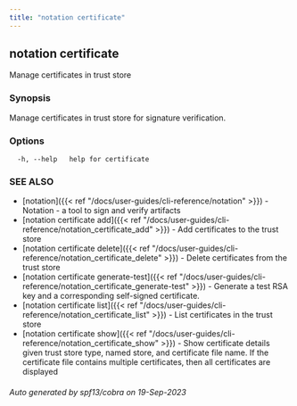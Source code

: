 ```yaml
---
title: "notation certificate"
---
```


## notation certificate

Manage certificates in trust store

### Synopsis

Manage certificates in trust store for signature verification.

### Options

```
  -h, --help   help for certificate
```

### SEE ALSO

* [notation]({{< ref "/docs/user-guides/cli-reference/notation" >}})	 - Notation - a tool to sign and verify artifacts
* [notation certificate add]({{< ref "/docs/user-guides/cli-reference/notation_certificate_add" >}})	 - Add certificates to the trust store
* [notation certificate delete]({{< ref "/docs/user-guides/cli-reference/notation_certificate_delete" >}})	 - Delete certificates from the trust store
* [notation certificate generate-test]({{< ref "/docs/user-guides/cli-reference/notation_certificate_generate-test" >}})	 - Generate a test RSA key and a corresponding self-signed certificate.
* [notation certificate list]({{< ref "/docs/user-guides/cli-reference/notation_certificate_list" >}})	 - List certificates in the trust store
* [notation certificate show]({{< ref "/docs/user-guides/cli-reference/notation_certificate_show" >}})	 - Show certificate details given trust store type, named store, and certificate file name. If the certificate file contains multiple certificates, then all certificates are displayed

###### Auto generated by spf13/cobra on 19-Sep-2023
